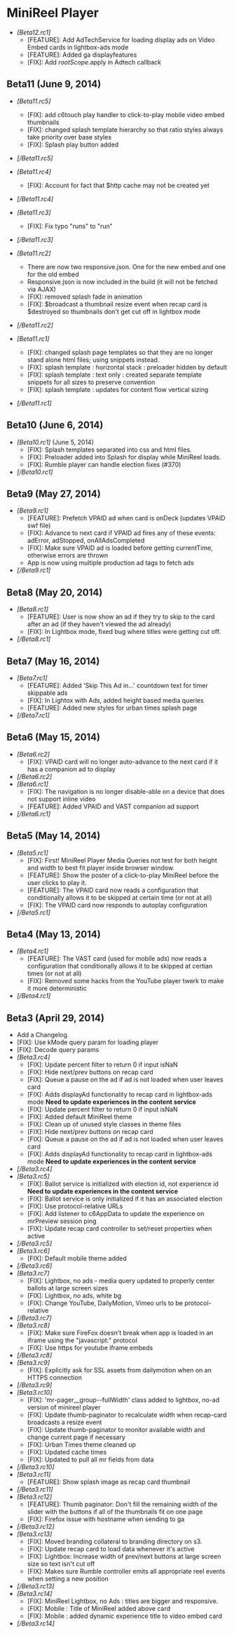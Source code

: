 # MiniReel Player

* *[Beta12.rc1]*
  * [FEATURE]: Add AdTechService for loading display ads on Video Embed cards in lightbox-ads mode
  * [FEATURE]: Added ga displayfeatures
  * [FIX]: Add $rootScope.$apply in Adtech callback

## Beta11 (June 9, 2014)
* *[Beta11.rc5]*
  * [FIX]: add c6touch play handler to click-to-play mobile video embed thumbnails
  * [FIX]: changed splash template hierarchy so that ratio styles always take priority over base styles
  * [FIX]: Splash play button added
* *[/Beta11.rc5]*

* *[Beta11.rc4]*
  * [FIX]: Account for fact that $http cache may not be created yet
* *[/Beta11.rc4]*

* *[Beta11.rc3]*
  * [FIX]: Fix typo "runs" to "run"
* *[/Beta11.rc3]*

* *[Beta11.rc2]*
  * There are now two responsive.json. One for the new embed and one for
    the old embed
  * Responsive.json is now included in the build (it will not be fetched
    via AJAX)
  * [FIX]: removed splash fade in animation
  * [FIX]: $broadcast a thumbnail resize event when recap card is $destroyed so thumbnails don't get cut off in lightbox mode
* *[/Beta11.rc2]*

* *[Beta11.rc1]*
  * [FIX]: changed splash page templates so that they are no longer stand alone html files; using snippets instead.
  * [FIX]: splash template : horizontal stack : preloader hidden by default
  * [FIX]: splash template : text only : created separate template snippets for all sizes to preserve convention
  * [FIX]: splash template : updates for content flow vertical sizing
* *[/Beta11.rc1]*

## Beta10 (June 6, 2014)
* *[Beta10.rc1]* (June 5, 2014)
  * [FIX]: Splash templates separated into css and html files.
  * [FIX]: Preloader added into Splash for display while MiniReel loads.
  * [FIX]: Rumble player can handle election fixes (#370)
* *[/Beta10.rc1]*

## Beta9 (May 27, 2014)
* *[Beta9.rc1]*
  * [FEATURE]: Prefetch VPAID ad when card is onDeck (updates VPAID swf file)
  * [FIX]: Advance to next card if VPAID ad fires any of these events: adError, adStopped, onAllAdsCompleted
  * [FIX]: Make sure VPAID ad is loaded before getting currentTime, otherwise errors are thrown
  * App is now using multiple production ad tags to fetch ads
* *[/Beta9.rc1]*

## Beta8 (May 20, 2014)
* *[Beta8.rc1]*
  * [FEATURE]: User is now show an ad if they try to skip to the card
    after an ad (if they haven't viewed the ad already)
  * [FIX]: In Lightbox mode, fixed bug where titles were getting cut off.
* *[/Beta8.rc1]*

## Beta7 (May 16, 2014)
* *[Beta7.rc1]*
  * [FEATURE]: Added 'Skip This Ad in...' countdown text for timer skippable ads
  * [FIX]: In Lightox with Ads, added height based media queries
  * [FEATURE]: Added new styles for urban times splash page
* *[/Beta7.rc1]*

## Beta6 (May 15, 2014)
* *[Beta6.rc2]*
  * [FIX]: VPAID card will no longer auto-advance to the next card if it
    has a companion ad to display
* *[/Beta6.rc2]*
* *[Beta6.rc1]*
  * [FIX]: The navigation is no longer disable-able on a device that
    does not support inline video
  * [FEATURE]: Added VPAID and VAST companion ad support
* *[/Beta6.rc1]*

## Beta5 (May 14, 2014)
* *[Beta5.rc1]*
  * [FIX]: First! MiniReel Player Media Queries not test for both height and width to best fit player inside browser window.
  * [FEATURE]: Show the poster of a click-to-play MiniReel before the
    user clicks to play it.
  * [FEATURE]: The VPAID card now reads a configuration that conditionally allows it to be skipped at certain time (or not at all)
  * [FIX]: The VPAID card now responds to autoplay configuration
* *[/Beta5.rc1]*

## Beta4 (May 13, 2014)
* *[Beta4.rc1]*
  * [FEATURE]: The VAST card (used for mobile ads) now reads a configuration that conditionally allows it to be skipped at certian times (or not at all)
  * [FIX]: Removed some hacks from the YouTube player twerk to make it more deterministic
* *[/Beta4.rc1]*

## Beta3 (April 29, 2014)
* Add a Changelog.
* [FIX]: Use kMode query param for loading player
* [FIX]: Decode query params
* *[Beta3.rc4]*
  * [FIX]: Update percent filter to return 0 if input isNaN
  * [FIX]: Hide next/prev buttons on recap card
  * [FIX]: Queue a pause on the ad if ad is not loaded when user leaves card
  * [FIX]: Adds displayAd functionality to recap card in lightbox-ads mode **Need to update experiences in the content service**
  * [FIX]: Update percent filter to return 0 if input isNaN
  * [FIX]: Added default MiniReel theme
  * [FIX]: Clean up of unused style classes in theme files
  * [FIX]: Hide next/prev buttons on recap card
  * [FIX]: Queue a pause on the ad if ad is not loaded when user leaves card
  * [FIX]: Adds displayAd functionality to recap card in lightbox-ads mode **Need to update experiences in the content service**
* *[/Beta3.rc4]*
* *[Beta3.rc5]*
  * [FIX]: Ballot service is initialized with election id, not
    experience id **Need to update experiences in the content service**
  * [FIX]: Ballot service is only initialized if it has an associated
    election
  * [FIX]: Use protocol-relative URLs
  * [FIX]: Add listener to c6AppData to update the experience on mrPreview session ping
  * [FIX]: Update recap card controller to set/reset properties when active
* *[/Beta3.rc5]*
* *[Beta3.rc6]*
  * [FIX]: Default mobile theme added
* *[/Beta3.rc6]*
* *[Beta3.rc7]*
  * [FIX]: Lightbox, no ads - media query updated to properly center ballots at large screen sizes
  * [FIX]: Lightbox, no ads, white bg
  * [FIX]: Change YouTube, DailyMotion, Vimeo urls to be protocol-relative
* *[/Beta3.rc7]*
* *[Beta3.rc8]*
  * [FIX]: Make sure FireFox doesn't break when app is loaded in an
    iframe using the "javascript:" protocol
  * [FIX]: Use https for youtube iframe embeds
* *[/Beta3.rc8]*
* *[Beta3.rc9]*
  * [FIX]: Explicitly ask for SSL assets from dailymotion when on an
    HTTPS connection
* *[/Beta3.rc9]*
* *[Beta3.rc10]*
  * [FIX]: 'mr-pager__group--fullWidth' class added to lightbox, no-ad version of minireel player
  * [FIX]: Update thumb-paginator to recalculate width when recap-card broadcasts a resize event
  * [FIX]: Update thumb-paginator to monitor available width and change current page if necessary
  * [FIX]: Urban Times theme cleaned up
  * [FIX]: Updated cache times
  * [FIX]: Updated to pull all mr fields from data
* *[/Beta3.rc10]*
* *[Beta3.rc11]*
  * [FEATURE]: Show splash image as recap card thumbnail
* *[/Beta3.rc11]*
* *[Beta3.rc12]*
  * [FEATURE]: Thumb paginator: Don't fill the remaining width of the slider with
    the buttons if all of the thumbnails fit on one page
  * [FIX]: Firefox issue with hostname when sending to ga
* *[/Beta3.rc12]*
* *[Beta3.rc13]*
  * [FIX]: Moved branding collateral to branding directory on s3.
  * [FIX]: Update recap card to load data whenever it's active
  * [FIX]: Lightbox: Increase width of prev/next buttons at large screen
    size so text isn't cut off
  * [FIX]: Makes sure Rumble controller emits all appropriate reel events when setting a new position
* *[/Beta3.rc13]*
* *[Beta3.rc14]*
  * [FIX]: MiniReel Lightbox, no Ads : titles are bigger and responsive.
  * [FIX]: Mobile : Title of MiniReel added above card
  * [FIX]: Mobile : added dynamic experience title to video embed card
* *[/Beta3.rc14]*
